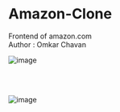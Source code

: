 # Amazon-Clone
Frontend of amazon.com 
<br>
Author : Omkar Chavan

![image](https://github.com/Omkar4965/Amazon-Clone/assets/115718315/5b7f95bf-f26a-4514-8d24-ad272fa190b8)

<br><br>

![image](https://github.com/Omkar4965/Amazon-Clone/assets/115718315/77af6198-9c92-4869-aaed-85a0d7bec023)
